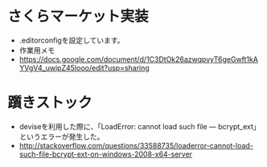 # さくらマーケット実装

* .editorconfigを設定しています。
* 作業用メモ
 * https://docs.google.com/document/d/1C3DtOk26azwqpvyT6geGwft1kAYVgV4_uwipZ45Iooo/edit?usp=sharing
 
 # 躓きストック

 * deviseを利用した際に、「LoadError: cannot load such file — bcrypt_ext」というエラーが発生した。
  * http://stackoverflow.com/questions/33588735/loaderror-cannot-load-such-file-bcrypt-ext-on-windows-2008-x64-server


